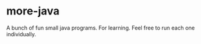 # more-java

A bunch of fun small java programs. For learning. Feel free to run each one individually.
